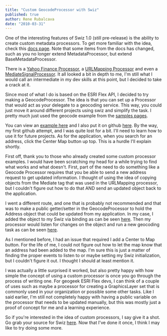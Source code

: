 ```yaml
---
title: "Custom GeocodeProcessor with Swiz"
published: true
author: Rene Rubalcava
date: "2010-03-31"
---
```


One of the interesting features of Swiz 1.0 (still pre-release) is the ability to create custom metadata processors. To get more familiar with the idea, check this [docs page](http://swizframework.org/2009/12/swiz-1-0-reflection-api-and-custom-metadata-processors/). Note that some items from the docs has changed, such as you no longer extend MetadataProcessor, but extend BaseMetadataProcessor.

There is a [Yahoo Finance Processor](http://soenkerohde.com/2010/03/swiz-yahoo-finance-metadata-processor/), a [URLMapping Processor](http://www.ryancampbell.com/2010/03/26/introducing-the-swiz-urlmapping-metadata-processor/) and even a [MediateSignalProcessor](http://code.google.com/p/foomonger-swizframework/). It all looked a bit in depth to me, I'm still what I would call an intermediate in my dev skills at this point, but I decided to take a crack at it.

Since most of what I do is based on the ESRI Flex API, I decided to try making a GeocodeProcessor. The idea is that you can set up a Processor that would act as your delegate to a geocoding service. This way, you could just move it around different projects using swiz and simplify the task. I pretty much just used the geocode example from the [samples pages](http://resources.esri.com/help/9.3/arcgisserver/apis/flex/samples/index.html).

You can view an [example here](https://odoe.net/thelab/flex/geocodeprocessor/GeocodeProcessor.html) and I also put it on github [here](http://github.com/odoe/GeocodeProcessor). By the way, my first github attempt, and I was quite lost for a bit. I'll need to learn how to use it for future projects. As for the application, when you search for an address, click the Center Map button up top. This is a hurdle I'll explain shortly.

First off, thank you to those who already created some custom processor examples. I would have been scratching my head for a while trying to find what works and what doesn't. First, part of the need to do something like a Geocode Processor requires that you be able to send a new address request to get updated information. I thought of using the idea of copying objects from the Mediate tag that was used in the URLMapping processor, but I couldn't figure out how to do that AND send an updated object back to the application.

I went a different route, and one that is probably not recommended and that was to make a public getter/setter in the GeocodeProcessor to hold the Address object that could be updated from my application. In my case, I added the object to my Swiz via binding as can be seen [here](http://github.com/odoe/GeocodeProcessor/blob/master/src/net/odoe/geocode/views/MainView.mxml). Then my processor would listen for changes on the object and run a new geocoding task as can be seen [here](http://github.com/odoe/GeocodeProcessor/blob/master/src/net/odoe/geocode/processors/GeocodeProcessor.as).

As I mentioned before, I had an issue that required I add a Center to Map button. For the life of me, I could not figure out how to let the map know that an address had been added to the map. I'm sure this is just a matter of finding the proper events to listen to or maybe setting my Swiz initialization, but I couldn't figure it out. I thought I should at least mention it.

I was actually a little surprised it worked, but also pretty happy with how simple the concept of using a custom processor is once you go through the process of writing one. For geogeek ESRI Flex devs, I can think of a couple of uses such as maybe a processor for creating a GraphicsLayer set that is commonly used in your organization or possible some other tasks. Like I said earlier, I'm still not completely happy with having a public variable on the processor that needs to be updated manually, but this was mostly just a proof of concept for me and a learning experience.

So if you're interested in the idea of custom processors, I say give it a shot. Go grab your source for Swiz [here](http://github.com/swiz/). Now that I've done it once, I think I may like to try doing some more.
